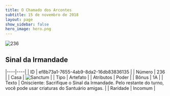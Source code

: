 ```yaml
---
title: O Chamado dos Arcontes
subtitle: 15 de novembro de 2018
layout: page
show_sidebar: false
hero_image: hero.png
---
```


![236](https://cdn.keyforgegame.com/media/card_front/pt/341_236_VWG6GMX929C6_pt.png)

## Sinal da Irmandade

|----|----|
| ID | ef8b73a1-7655-4ab9-8da2-16db83836135 |
| Número | 236 |
| Casa | ![Sanctum](https://archonarcana.com/images/thumb/c/c7/Sanctum.png/22px-Sanctum.png "Santuário") |
| Tipo | Artefato |
| Atributos | Poder |
| Bônus | 1A |
| Texto | Onisciente: Sacrifique o Sinal  da Irmandade. Pelo restante do  turno, você pode usar criaturas  do Santuário amigas. |
| Raridade | Incomum |
